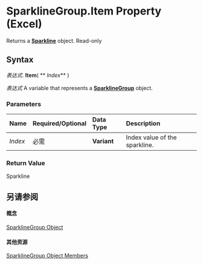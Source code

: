 
# SparklineGroup.Item Property (Excel)

Returns a  **[Sparkline](46951c4f-0eaa-9ce6-9703-eb3c632ea9b1.md)** object. Read-only


## Syntax

 _表达式_. **Item**( ** _Index_** )

 _表达式_ A variable that represents a **[SparklineGroup](cc694d97-a3d3-3473-2e37-0ede67b97680.md)** object.


### Parameters



|**Name**|**Required/Optional**|**Data Type**|**Description**|
|:-----|:-----|:-----|:-----|
| _Index_|必需|**Variant**|Index value of the sparkline.|

### Return Value

Sparkline


## 另请参阅


#### 概念


[SparklineGroup Object](cc694d97-a3d3-3473-2e37-0ede67b97680.md)
#### 其他资源


[SparklineGroup Object Members](http://msdn.microsoft.com/library/dad308ee-d69b-748d-d0c8-ad63c643808f%28Office.15%29.aspx)
